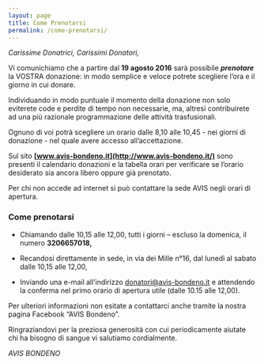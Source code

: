 ```yaml
---
layout: page
title: Come Prenotarsi
permalink: /come-prenotarsi/
---
```


_Carissime Donatrici, Carissimi Donatori,_

Vi comunichiamo che a partire dal **19 agosto 2016** sarà possibile _**prenotare**_ la VOSTRA donazione: in modo semplice e veloce potrete scegliere l’ora e il giorno in cui donare. 

Individuando in modo puntuale il momento della donazione non solo eviterete  code e perdite di tempo non necessarie, ma,  altresì contribuirete  ad una più  razionale programmazione delle  attività trasfusionali. 

Ognuno di voi potrà scegliere un orario dalle 8,10 alle 10,45  - nei giorni di donazione -  nel quale avere accesso all’accettazione.

Sul sito **[www.avis-bondeno.it](http://www.avis-bondeno.it/)** sono presenti  il calendario donazioni e la tabella orari  per verificare se l’orario desiderato sia ancora libero oppure già prenotato.

Per chi non accede ad internet si può contattare la sede AVIS negli orari di apertura.

###  Come prenotarsi

- Chiamando
	dalle 10,15  alle 12,00, tutti i giorni – escluso  la domenica, il numero **3206657018,** 

- []()Recandosi
	direttamente in sede, in via dei Mille n°16,  dal lunedì al sabato
	dalle 10,15  alle 12,00, 

- Inviando una e-mail	all’indirizzo [donatori@avis-bondeno.it](mailto:donatori@avis-bondeno.it)
	 e attendendo la conferma  nel primo orario  di apertura utile 
	(dalle 10.15 alle 12,00). 

Per ulteriori informazioni non esitate a contattarci anche tramite la nostra pagina Facebook “AVIS Bondeno”.

Ringraziandovi  per  la preziosa generosità con cui  periodicamente aiutate  chi ha bisogno di sangue vi salutiamo cordialmente.

_AVIS BONDENO_
